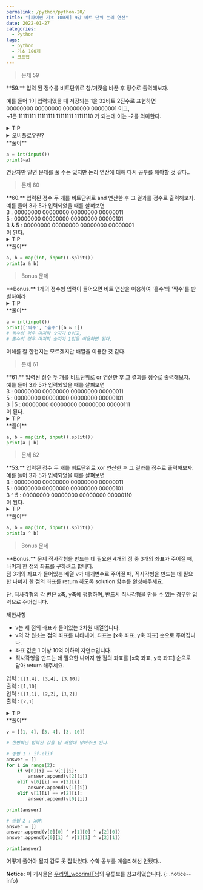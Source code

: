 ```yaml
---
permalink: /python/python-20/
title: "[파이썬 기초 100제] 9강 비트 단위 논리 연산"
date: 2022-01-27
categories:
  - Python
tags:
  - python
  - 기초 100제
  - 코드업
---
```


> 문제 59

<div class="notice--success" markdown="1">
**59.**   
입력 된 정수를 비트단위로 참/거짓을 바꾼 후 정수로 출력해보자.

예를 들어 1이 입력되었을 때 저장되는 1을 32비트 2진수로 표현하면<br>
00000000 00000000 00000000 00000001 이고,<br>
~1은 11111111 11111111 11111111 11111110 가 되는데 이는 -2를 의미한다.
</div>

<details>
<summary>TIP</summary>
<div markdown="1">

비트단위(bitwise)연산자 ' ~ ' 를 붙이면 된다.
(~ : tilde, 틸드라고 읽는다.)

`~` | bitwise not
`&` | bitwise and
`|` | bitwise or
`^` | bitwise xor
`<<` | bitwise left shift
`>>` | bitwise right shift

</div>
</details>

<details>
<summary>오버플로우란?</summary>
<div markdown="1">

컴퓨터에 저장되는 모든 데이터들은 2진수 형태로 바뀌어 저장된다.

0과 1로만 구성되는 비트단위들로 변환되어 저장되는데,

양의 정수는 2진수 형태로 바뀌어 저장되고,

음의 정수는 "2의 보수 표현"방법으로 저장된다.

예를 들어 파이썬에서는 int형(4바이트(byte), 32비트)으로 선언된 변수에 양의 정수 5를 저장하면

5의 2진수 형태인 101이 32비트로 만들어져

`00000000 00000000 00000000 00000101`

로 저장된다.(공백은 보기 편하도록 임의로 분리)

int 형의 정수 0은

`00000000 00000000 00000000 00000000`

그리고 -1은 0에서 1을 더 빼고 32비트만 표시하는 형태로

`11111111 11111111 11111111 11111111` 로 저장된다.

-2는 -1에서 1을 더 빼면 된다.

`11111111 11111111 11111111 11111110` 로 저장된다.

그래서 int 형으로 선언된 변수에는 최소 `-2147483648` 을 의미하는

`10000000 00000000 00000000 00000000` 부터

최대 `+2147483647` 을 의미하는

`01111111 11111111 11111111 11111111` 로 저장될 수 있는 것이다.

그렇다면 `-2147483648`

`10000000 00000000 00000000 00000000` 에서 1을 더 뺀다면?

`01111111 11111111 11111111 11111111` 이 된다.

즉 `-2147483649` 가 아닌 `+2147483647` 이 되는 것이다.

이러한 것을 "오버플로우(overflow, 넘침)"라고 한다.

이러한 내용을 간단히 표시하면, 정수 n이라고 할 때,

`~n = -n - 1`

`-n = ~n + 1` 과 같은 관계로 표현된다.

</div>
</details>

<div class="notice" markdown="1">
**풀이**

```python
a = int(input())
print(~a)
```
연산자만 알면 문제를 풀 수는 있지만 논리 연산에 대해 다시 공부를 해야할 것 같다..
</div>

> 문제 60

<div class="notice--success" markdown="1">
**60.**   
입력된 정수 두 개를 비트단위로 and 연산한 후 그 결과를 정수로 출력해보자.<br>
예를 들어 3과 5가 입력되었을 때를 살펴보면<br>
3 : 00000000 00000000 00000000 00000011<br>
5 : 00000000 00000000 00000000 00000101<br>
3 & 5 : 00000000 00000000 00000000 00000001<br>
이 된다.
</div>

<details>
<summary>TIP</summary>
<div markdown="1">

비트단위(bitwise)연산자 &를 사용하면 된다.(and, ampersand, 앰퍼센드라고 읽는다.)
비트단위 and 연산은 두 비트열이 주어졌을 때, 둘 다 1인 부분의 자리만 1로 만들어주는 것과 같다.

이 연산을 이용하면 어떤 비트열의 특정 부분만 모두 0으로도 만들 수 있는데
192.168.0.31   : 11000000.10101000.00000000.00011111
255.255.255.0 : 11111111.11111111.11111111.00000000

두 개의 ip 주소를 & 연산하면
192.168.0.0 : 110000000.10101000.0000000.00000000 을 계산할 수 있다.

실제로 이 계산은 네트워크에 연결되어 있는 두 개의 컴퓨터가 데이터를 주고받기 위해
같은 네트워크에 있는지 아닌지를 판단하는데 사용된다.

이러한 비트단위 연산은 빠른 계산이 필요한 그래픽처리에서
마스크연산(특정 부분을 가리고 출력하는)을 수행하는 데에도 효과적으로 사용된다

</div>
</details>

<div class="notice" markdown="1">
**풀이**

```python
a, b = map(int, input().split())
print(a & b)
```
</div>

> Bonus 문제

<div class="notice--danger" markdown="1">
**Bonus.**   
1개의 정수형 입력이 들어오면 비트 연산을 이용하여 '홀수'와 '짝수'를 판별하여라
</div>

<details>
<summary>TIP</summary>
<div markdown="1">

'짝수'와 '홀수'를 리스트에 담고 짝수일 때는 '짝수'를, 홀수일 때는 '홀수'를 출력하게 한다.
0이 아닌 어떠한 정수일지라도 1과 비트단위 논리곱(&)을 수행하게 되면 1이 되는 특성을 이용한다.

</div>
</details>

<div class="notice" markdown="1">
**풀이**

```python
a = int(input())
print(['짝수', '홀수'][a & 1])
# 짝수의 경우 마지막 숫자가 0이고,
# 홀수의 경우 마지막 숫자가 1임을 이용하면 된다.
```
이해를 잘 한건지는 모르겠지만 배열을 이용한 것 같다.
</div>

> 문제 61

<div class="notice--success" markdown="1">
**61.**   
입력된 정수 두 개를 비트단위로 or 연산한 후 그 결과를 정수로 출력해보자.<br>
예를 들어 3과 5가 입력되었을 때를 살펴보면<br>
3 : 00000000 00000000 00000000 00000011<br>
5 : 00000000 00000000 00000000 00000101<br>
3 | 5 : 00000000 00000000 00000000 00000111<br>
이 된다.
</div>

<details>
<summary>TIP</summary>
<div markdown="1">

비트단위(bitwise) 연산자 |(or, vertical bar, 버티컬바)를 사용하면 된다.
| 은 파이프(pipe)연산자라고도 불리는 경우가 있다.
비트단위 or 연산은 둘 중 하나라도 1인 자리를 1로 만들어주는 것과 같다.
이러한 비트단위 연산은 빠른 계산이 필요한 그래픽처리에서도 효과적으로 사용된다.

</div>
</details>

<div class="notice" markdown="1">
**풀이**

```python
a, b = map(int, input().split())
print(a | b)
```
</div>

> 문제 62

<div class="notice--success" markdown="1">
**53.**   
입력된 정수 두 개를 비트단위로 xor 연산한 후 그 결과를 정수로 출력해보자.<br>
예를 들어 3과 5가 입력되었을 때를 살펴보면<br>
3 : 00000000 00000000 00000000 00000011<br>
5 : 00000000 00000000 00000000 00000101<br>
3 ^ 5 : 00000000 00000000 00000000 00000110<br>
이 된다.
</div>

<details>
<summary>TIP</summary>
<div markdown="1">

비트단위(bitwise) 연산자 ^(xor, circumflex/caret, 서컴플렉스/카릿)를 사용하면 된다.
주의 ^은 수학식에서 거듭제곱(power)을 나타내는 기호와 모양은 같지만, 파이썬에서는 전혀 다른 배타적 논리합(xor, 서로 다를 때 1)의 의미를 가진다.

![image]({{ site.url }}{{ site.baseurl }}/assets/images/python/05.png){: .align-center}

이러한 비트단위 연산은 빠른 계산이 필요한 그래픽처리에서도 효과적으로 사용된다.

구체적으로 설명하자면,
두 장의 이미지가 겹쳐졌을 때 색이 서로 다른 부분만 처리할 수 있다.
배경이 되는 그림과 배경 위에서 움직이는 그림이 있을 때,
두 그림에서 차이만 골라내 배경 위에서 움직이는 그림의 색으로 바꿔주면
전체 그림을 구성하는 모든 점들의 색을 다시 계산해 입히지 않고
보다 효과적으로 그림을 처리할 수 있게 되는 것이다.
비행기 슈팅게임 등을 상상해보면 된다.

</div>
</details>

<div class="notice" markdown="1">
**풀이**

```python
a, b = map(int, input().split())
print(a ^ b)
```
</div>

> Bonus 문제

<div class="notice--danger" markdown="1">
**Bonus.**   
문제 직사각형을 만드는 데 필요한 4개의 점 중 3개의 좌표가 주어질 때, 나머지 한 점의 좌표를 구하려고 합니다.<br>
점 3개의 좌표가 들어있는 배열 v가 매개변수로 주어질 때, 직사각형을 만드는 데 필요한 나머지 한 점의 좌표를 return 하도록 solution 함수를 완성해주세요.<br>

단, 직사각형의 각 변은 x축, y축에 평행하며, 반드시 직사각형을 만들 수 있는 경우만 입력으로 주어집니다.<br>

제한사항<br>
- v는 세 점의 좌표가 들어있는 2차원 배열입니다.<br>
- v의 각 원소는 점의 좌표를 나타내며, 좌표는 [x축 좌표, y축 좌표] 순으로 주어집니다.<br>
- 좌표 값은 1 이상 10억 이하의 자연수입니다.<br>
- 직사각형을 만드는 데 필요한 나머지 한 점의 좌표를 [x축 좌표, y축 좌표] 순으로 담아 return 해주세요.<br>

입력 : `[[1,4], [3,4], [3,10]]`<br>
출력 : `[1,10]`<br>
입력 : `[[1,1], [2,2], [1,2]]`<br>
출력 : `[2,1]`
</div>

<details>
<summary>TIP</summary>
<div markdown="1">

나머지 한 점의 좌표는 기존에 좌표에서 없는 좌표이니, 1번만 입력된 좌표들을 찾아서 반환해주면 된다.
XOR 연산을 통해 구현할 수도 있으며, 이 경우 코드의 실행 속도가 굉장히 빠르다.

</div>
</details>

<div class="notice" markdown="1">
**풀이**

```python
v = [[1, 4], [3, 4], [3, 10]]

# 한번씩만 입력된 값을 답 배열에 넣어주면 된다.

# 방법 1 : if-elif
answer = []
for i in range(2):
    if v[0][i] == v[1][i]:
        answer.append(v[2][i])
    elif v[0][i] == v[2][i]:
        answer.append(v[1][i])
    elif v[1][i] == v[2][i]:
        answer.append(v[0][i])

print(answer)

# 방법 2 : XOR
answer = []
answer.append(v[0][0] ^ v[1][0] ^ v[2][0])
answer.append(v[0][1] ^ v[1][1] ^ v[2][1])

print(answer)
```
어떻게 풀어야 될지 감도 못 잡았었다. 수학 공부를 게을리해선 안됐다..
</div>

**Notice:** 이 게시물은 [우리밋_woorimIT](https://www.youtube.com/watch?v=7sykajCtgCw&list=PLSK4WsJ8JS4dOszA7Zr8paqI81Mv27tNq&index=2)님의 유튜브를 참고하였습니다.
{: .notice--info}